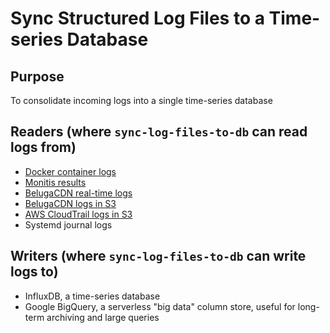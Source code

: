# Sync Structured Log Files to a Time-series Database

## Purpose

To consolidate incoming logs into a single time-series database

## Readers (where `sync-log-files-to-db` can read logs from)
* [Docker container logs](src/readers/docker/README.md)
* [Monitis results](src/readers/monitis/README.md)
* [BelugaCDN real-time logs](src/readers/redis/README.md)
* [BelugaCDN logs in S3](src/readers/s3_belugacdn/README.md)
* [AWS CloudTrail logs in S3](src/readers/s3_cloudtrail/README.md)
* Systemd journal logs

## Writers (where `sync-log-files-to-db` can write logs to)
* InfluxDB, a time-series database
* Google BigQuery, a serverless "big data" column store, useful for long-term archiving and large queries
